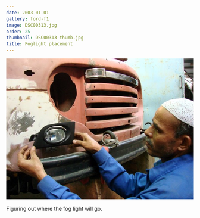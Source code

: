 ```yaml
---
date: 2003-01-01
gallery: ford-f1
image: DSC00313.jpg
order: 25
thumbnail: DSC00313-thumb.jpg
title: Foglight placement
---
```


![Foglight placement](./DSC00313.jpg)

Figuring out where the fog light will go.